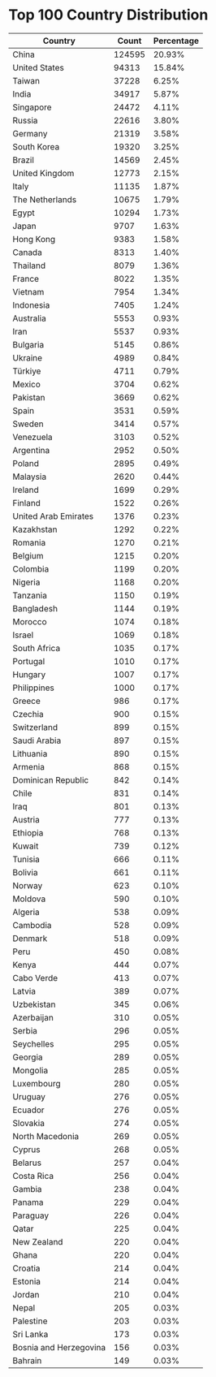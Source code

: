 # Top 100 Country Distribution
| Country | Count | Percentage |
|----|----|----|
| China | 124595 | 20.93% |
| United States | 94313 | 15.84% |
| Taiwan | 37228 | 6.25% |
| India | 34917 | 5.87% |
| Singapore | 24472 | 4.11% |
| Russia | 22616 | 3.80% |
| Germany | 21319 | 3.58% |
| South Korea | 19320 | 3.25% |
| Brazil | 14569 | 2.45% |
| United Kingdom | 12773 | 2.15% |
| Italy | 11135 | 1.87% |
| The Netherlands | 10675 | 1.79% |
| Egypt | 10294 | 1.73% |
| Japan | 9707 | 1.63% |
| Hong Kong | 9383 | 1.58% |
| Canada | 8313 | 1.40% |
| Thailand | 8079 | 1.36% |
| France | 8022 | 1.35% |
| Vietnam | 7954 | 1.34% |
| Indonesia | 7405 | 1.24% |
| Australia | 5553 | 0.93% |
| Iran | 5537 | 0.93% |
| Bulgaria | 5145 | 0.86% |
| Ukraine | 4989 | 0.84% |
| Türkiye | 4711 | 0.79% |
| Mexico | 3704 | 0.62% |
| Pakistan | 3669 | 0.62% |
| Spain | 3531 | 0.59% |
| Sweden | 3414 | 0.57% |
| Venezuela | 3103 | 0.52% |
| Argentina | 2952 | 0.50% |
| Poland | 2895 | 0.49% |
| Malaysia | 2620 | 0.44% |
| Ireland | 1699 | 0.29% |
| Finland | 1522 | 0.26% |
| United Arab Emirates | 1376 | 0.23% |
| Kazakhstan | 1292 | 0.22% |
| Romania | 1270 | 0.21% |
| Belgium | 1215 | 0.20% |
| Colombia | 1199 | 0.20% |
| Nigeria | 1168 | 0.20% |
| Tanzania | 1150 | 0.19% |
| Bangladesh | 1144 | 0.19% |
| Morocco | 1074 | 0.18% |
| Israel | 1069 | 0.18% |
| South Africa | 1035 | 0.17% |
| Portugal | 1010 | 0.17% |
| Hungary | 1007 | 0.17% |
| Philippines | 1000 | 0.17% |
| Greece | 986 | 0.17% |
| Czechia | 900 | 0.15% |
| Switzerland | 899 | 0.15% |
| Saudi Arabia | 897 | 0.15% |
| Lithuania | 890 | 0.15% |
| Armenia | 868 | 0.15% |
| Dominican Republic | 842 | 0.14% |
| Chile | 831 | 0.14% |
| Iraq | 801 | 0.13% |
| Austria | 777 | 0.13% |
| Ethiopia | 768 | 0.13% |
| Kuwait | 739 | 0.12% |
| Tunisia | 666 | 0.11% |
| Bolivia | 661 | 0.11% |
| Norway | 623 | 0.10% |
| Moldova | 590 | 0.10% |
| Algeria | 538 | 0.09% |
| Cambodia | 528 | 0.09% |
| Denmark | 518 | 0.09% |
| Peru | 450 | 0.08% |
| Kenya | 444 | 0.07% |
| Cabo Verde | 413 | 0.07% |
| Latvia | 389 | 0.07% |
| Uzbekistan | 345 | 0.06% |
| Azerbaijan | 310 | 0.05% |
| Serbia | 296 | 0.05% |
| Seychelles | 295 | 0.05% |
| Georgia | 289 | 0.05% |
| Mongolia | 285 | 0.05% |
| Luxembourg | 280 | 0.05% |
| Uruguay | 276 | 0.05% |
| Ecuador | 276 | 0.05% |
| Slovakia | 274 | 0.05% |
| North Macedonia | 269 | 0.05% |
| Cyprus | 268 | 0.05% |
| Belarus | 257 | 0.04% |
| Costa Rica | 256 | 0.04% |
| Gambia | 238 | 0.04% |
| Panama | 229 | 0.04% |
| Paraguay | 226 | 0.04% |
| Qatar | 225 | 0.04% |
| New Zealand | 220 | 0.04% |
| Ghana | 220 | 0.04% |
| Croatia | 214 | 0.04% |
| Estonia | 214 | 0.04% |
| Jordan | 210 | 0.04% |
| Nepal | 205 | 0.03% |
| Palestine | 203 | 0.03% |
| Sri Lanka | 173 | 0.03% |
| Bosnia and Herzegovina | 156 | 0.03% |
| Bahrain | 149 | 0.03% |
